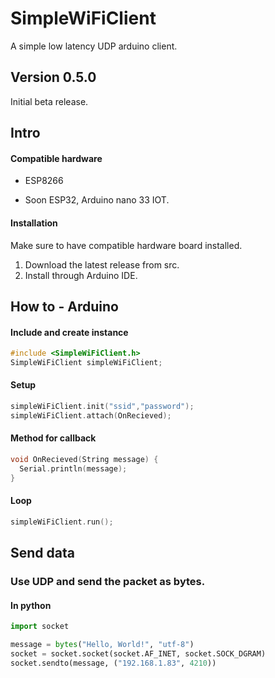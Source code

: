 # SimpleWiFiClient
 A simple low latency UDP arduino client.

## Version 0.5.0

Initial beta release.

## Intro



#### Compatible hardware

- ESP8266

- Soon ESP32, Arduino nano 33 IOT.




#### Installation

Make sure to have compatible hardware board installed.

1. Download the latest release from src.
2. Install through Arduino IDE.



## How to - Arduino

#### Include and create instance
```cpp
#include <SimpleWiFiClient.h>
SimpleWiFiClient simpleWiFiClient;
```


#### Setup

```cpp
simpleWiFiClient.init("ssid","password");
simpleWiFiClient.attach(OnRecieved);
```

#### Method for callback
```cpp
void OnRecieved(String message) {
  Serial.println(message);
}
```

#### Loop

```cpp
simpleWiFiClient.run();
```

## Send data

### Use UDP and send the packet as bytes.

#### In python

```python
import socket

message = bytes("Hello, World!", "utf-8")
socket = socket.socket(socket.AF_INET, socket.SOCK_DGRAM)
socket.sendto(message, ("192.168.1.83", 4210))
```